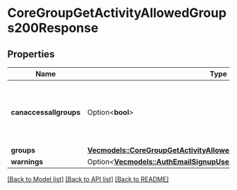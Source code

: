 # CoreGroupGetActivityAllowedGroups200Response

## Properties

Name | Type | Description | Notes
------------ | ------------- | ------------- | -------------
**canaccessallgroups** | Option<**bool**> | Whether the user will be able to access all the activity groups. | [optional][default to null]
**groups** | [**Vec<models::CoreGroupGetActivityAllowedGroups200ResponseGroupsInner>**](core_group_get_activity_allowed_groups_200_response_groups_inner.md) |  | 
**warnings** | Option<[**Vec<models::AuthEmailSignupUser200ResponseWarningsInner>**](auth_email_signup_user_200_response_warnings_inner.md)> |  | [optional]

[[Back to Model list]](../README.md#documentation-for-models) [[Back to API list]](../README.md#documentation-for-api-endpoints) [[Back to README]](../README.md)


